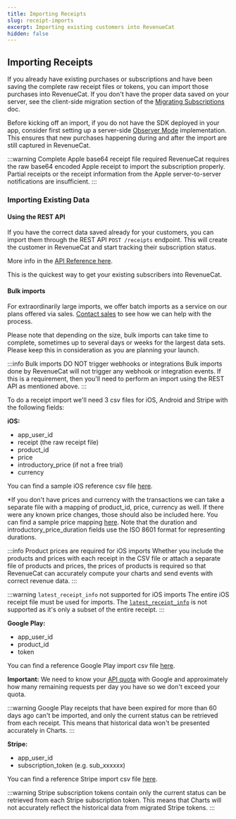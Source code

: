 ```yaml
---
title: Importing Receipts
slug: receipt-imports
excerpt: Importing existing customers into RevenueCat
hidden: false
---
```


## Importing Receipts

If you already have existing purchases or subscriptions and have been saving the complete raw receipt files or tokens, you can import those purchases into RevenueCat. If you don't have the proper data saved on your server, see the client-side migration section of the [Migrating Subscriptions](/migrating-to-revenuecat/migrating-existing-subscriptions) doc.

Before kicking off an import, if you do not have the SDK deployed in your app, consider first setting up a server-side [Observer Mode](/migrating-to-revenuecat/observer-mode#option-1-server-side) implementation. This ensures that new purchases happening during and after the import are still captured in RevenueCat.

:::warning Complete Apple base64 receipt file required
RevenueCat requires the raw base64 encoded Apple receipt to import the subscription properly. Partial receipts or the receipt information from the Apple server-to-server notifications are insufficient.
:::

### Importing Existing Data

#### Using the REST API

If you have the correct data saved already for your customers, you can import them through the REST API `POST /receipts` endpoint. This will create the customer in RevenueCat and start tracking their subscription status.

More info in the [API Reference here](https://www.revenuecat.com/docs/api-v1#tag/transactions/operation/receipts).

This is the quickest way to get your existing subscribers into RevenueCat.

#### Bulk imports

For extraordinarily large imports, we offer batch imports as a service on our plans offered via sales. [Contact sales](https://www.revenuecat.com/demo/) to see how we can help with the process.

Please note that depending on the size, bulk imports can take time to complete, sometimes up to several days or weeks for the largest data sets. Please keep this in consideration as you are planning your launch.

:::info Bulk imports DO NOT trigger webhooks or integrations
Bulk imports done by RevenueCat will not trigger any webhook or integration events. If this is a requirement, then you'll need to perform an import using the REST API as mentioned above.
:::

To do a receipt import we'll need 3 csv files for iOS, Android and Stripe with the following fields:

**iOS:**

- app_user_id
- receipt (the raw receipt file)
- product_id
- price
- introductory_price (if not a free trial)
- currency

You can find a sample iOS reference csv file [here](https://github.com/RevenueCat-Samples/import-csv-samples/blob/main/iOS/ios_receipt_import_sample.csv).

\*If you don't have prices and currency with the transactions we can take a separate file with a mapping of product_id, price, currency as well. If there were any known price changes, those should also be included here. You can find a sample price mapping [here](https://github.com/RevenueCat-Samples/import-csv-samples/blob/main/iOS/ios_product_price_map_sample.csv). Note that the duration and introductory_price_duration fields use the ISO 8601 format for representing durations.

:::info Product prices are required for iOS imports
Whether you include the products and prices with each receipt in the CSV file or attach a separate file of products and prices, the prices of products is required so that RevenueCat can accurately compute your charts and send events with correct revenue data.
:::

:::warning `latest_receipt_info` not supported for iOS imports
The entire iOS receipt file must be used for imports. The [`latest_receipt_info`](https://developer.apple.com/documentation/appstorereceipts/responsebody/latest_receipt_info) is not supported as it's only a subset of the entire receipt.
:::

**Google Play:**

- app_user_id
- product_id
- token

You can find a reference Google Play import csv file [here](https://github.com/RevenueCat-Samples/import-csv-samples/blob/main/Android/android_receipt_import_sample.csv).

**Important:** We need to know your [API quota](https://developers.google.com/android-publisher/quotas) with Google and approximately how many remaining requests per day you have so we don't exceed your quota.

:::warning
Google Play receipts that have been expired for more than 60 days ago can't be imported, and only the current status can be retrieved from each receipt. This means that historical data won't be presented accurately in Charts.
:::

**Stripe:**

- app_user_id
- subscription_token (e.g. sub_xxxxxx)

You can find a reference Stripe import csv file [here](https://github.com/RevenueCat-Samples/import-csv-samples/blob/main/Stripe/stripe_receipt_import_sample.csv).

:::warning
Stripe subscription tokens contain only the current status can be retrieved from each Stripe subscription token. This means that Charts will not accurately reflect the historical data from migrated Stripe tokens.
:::
